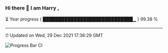 ### Hi there 👋 I am Harry , 

⏳ Year progress { █████████████████████████████▁ } 99.38 %

---

⏰ Updated on Wed, 29 Dec 2021 17:36:29 GMT

![Progress Bar CI](https://github.com/duykhang68/duykhang68/workflows/Progress%20Bar%20CI/badge.svg)
